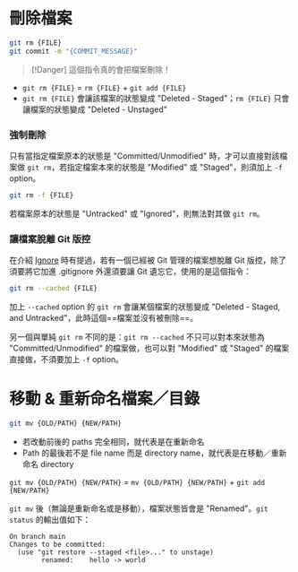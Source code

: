 # 刪除檔案

```bash
git rm {FILE}
git commit -m "{COMMIT_MESSAGE}"
```

>[!Danger]
>這個指令真的會把檔案刪除！

- `git rm {FILE}` = `rm {FILE}` + `git add {FILE}`
- `git rm {FILE}` 會讓該檔案的狀態變成 "Deleted - Staged"；`rm {FILE}` 只會讓檔案的狀態變成 "Deleted - Unstaged"

### 強制刪除

只有當指定檔案原本的狀態是 "Committed/Unmodified" 時，才可以直接對該檔案做 `git rm`，若指定檔案本來的狀態是 "Modified" 或 "Staged"，則須加上 `-f` option。

```bash
git rm -f {FILE}
```

若檔案原本的狀態是 "Untracked" 或 "Ignored"，則無法對其做 `git rm`。

### 讓檔案脫離 Git 版控

在介紹 [Ignore](</Tools/Git/4 - Ignore.md#已經被管控的檔案怎麼脫身？>) 時有提過，若有一個已經被 Git 管理的檔案想脫離 Git 版控，除了須要將它加進 .gitignore 外還須要讓 Git 遺忘它，使用的是這個指令：

```bash
git rm --cached {FILE}
```

加上 `--cached` option 的 `git rm` 會讓某個檔案的狀態變成 "Deleted - Staged, and Untracked"，此時這個==檔案並沒有被刪除==。

另一個與單純 `git rm` 不同的是：`git rm --cached` 不只可以對本來狀態為 "Committed/Unmodified" 的檔案做，也可以對 "Modified" 或 "Staged" 的檔案直接做，不須要加上 `-f` option。

# 移動 & 重新命名檔案／目錄

```bash
git mv {OLD/PATH} {NEW/PATH}
```

- 若改動前後的 paths 完全相同，就代表是在重新命名
- Path 的最後若不是 file name 而是 directory name，就代表是在移動／重新命名 directory

`git mv {OLD/PATH} {NEW/PATH}` = `mv {OLD/PATH} {NEW/PATH}` + `git add {NEW/PATH}`

`git mv` 後（無論是重新命名或是移動），檔案狀態皆會是 "Renamed"。`git status` 的輸出值如下：

```plaintext
On branch main
Changes to be committed:
  (use "git restore --staged <file>..." to unstage)
        renamed:    hello -> world
```
